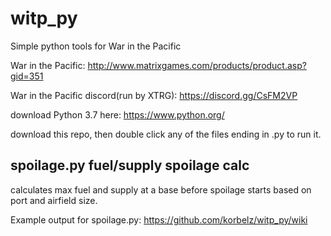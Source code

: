 # witp_py

Simple python tools for War in the Pacific

War in the Pacific: http://www.matrixgames.com/products/product.asp?gid=351 

War in the Pacific discord(run by XTRG): https://discord.gg/CsFM2VP

download Python 3.7 here: https://www.python.org/

download this repo, then double click any of the files ending in .py to run it.

## spoilage.py fuel/supply spoilage calc

calculates max fuel and supply at a base before spoilage starts based on port and airfield size.

Example output for spoilage.py: https://github.com/korbelz/witp_py/wiki
